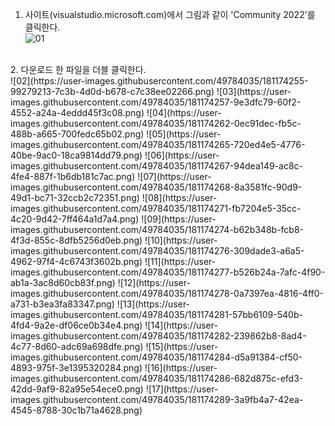 1. 사이트(visualstudio.microsoft.com)에서 그림과 같이 'Community 2022'를 클릭한다.<br>
![01](https://user-images.githubusercontent.com/49784035/181174251-ae13a577-f0d8-48c2-9862-7d2abf25930a.png)
<br>
2. 다운로드 한 파일을 더블 클릭한다.<br>
![02](https://user-images.githubusercontent.com/49784035/181174255-99279213-7c3b-4d0d-b678-c7c38ee02266.png)
![03](https://user-images.githubusercontent.com/49784035/181174257-9e3dfc79-60f2-4552-a24a-4eddd45f3c08.png)
![04](https://user-images.githubusercontent.com/49784035/181174262-0ec91dec-fb5c-488b-a665-700fedc65b02.png)
![05](https://user-images.githubusercontent.com/49784035/181174265-720ed4e5-4776-40be-9ac0-18ca9814dd79.png)
![06](https://user-images.githubusercontent.com/49784035/181174267-94dea149-ac8c-4fe4-887f-1b6db181c7ac.png)
![07](https://user-images.githubusercontent.com/49784035/181174268-8a3581fc-90d9-49d1-bc71-32ccb2c72351.png)
![08](https://user-images.githubusercontent.com/49784035/181174271-fb7204e5-35cc-4c20-9d42-7ff464a1d7a4.png)
![09](https://user-images.githubusercontent.com/49784035/181174274-b62b348b-fcb8-4f3d-855c-8dfb5256d0eb.png)
![10](https://user-images.githubusercontent.com/49784035/181174276-309dade3-a6a5-4962-97f4-4c6743f3602b.png)
![11](https://user-images.githubusercontent.com/49784035/181174277-b526b24a-7afc-4f90-ab1a-3ac8d60cb83f.png)
![12](https://user-images.githubusercontent.com/49784035/181174278-0a7397ea-4816-4ff0-a731-b3ea3fa83347.png)
![13](https://user-images.githubusercontent.com/49784035/181174281-57bb6109-540b-4fd4-9a2e-df06ce0b34e4.png)
![14](https://user-images.githubusercontent.com/49784035/181174282-239862b8-8ad4-4c77-8d60-adc69a698dfe.png)
![15](https://user-images.githubusercontent.com/49784035/181174284-d5a91384-cf50-4893-975f-3e1395320284.png)
![16](https://user-images.githubusercontent.com/49784035/181174286-682d875c-efd3-42dd-9af9-82a95e54ece0.png)
![17](https://user-images.githubusercontent.com/49784035/181174289-3a9fb4a7-42ea-4545-8788-30c1b71a4628.png)
